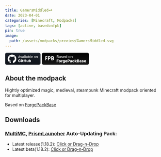 ```yaml
---
title: GamersMiddled🗝️
date: 2023-04-01
categories: [Minecraft, Modpacks]
tags: [active, basedonfpb]
pin: true
image:
  path: /assets/modpacks/preview/GamersMiddled.svg
---
```

<a href="https://github.com/Den4enko/GamersMiddled"><img alt="SourceCode" height="40" src="/assets/badges/github_vector.svg"></a>
<a href="https://den4enko.github.io/posts/ForgePackBase/"><img alt="ForgePackBase" height="40" src="/assets/badges/ForgePackBase.svg"></a>
## About the modpack
Hightly optimized magic, medieval, steampunk Minecraft modpack oriented for multiplayer.

Based on [ForgePackBase](/posts/ForgePackBase)

## Downloads
### [MultiMC](https://multimc.org/), [PrismLauncher](https://prismlauncher.org/) Auto-Updating Pack:
- Latest release(1.18.2): [Click or Drag-n-Drop](/GamersMiddled/GamersMiddled.zip)
- Latest beta(1.18.2): [Click or Drag-n-Drop](/GamersMiddled/GamersMiddled-Beta.zip)
